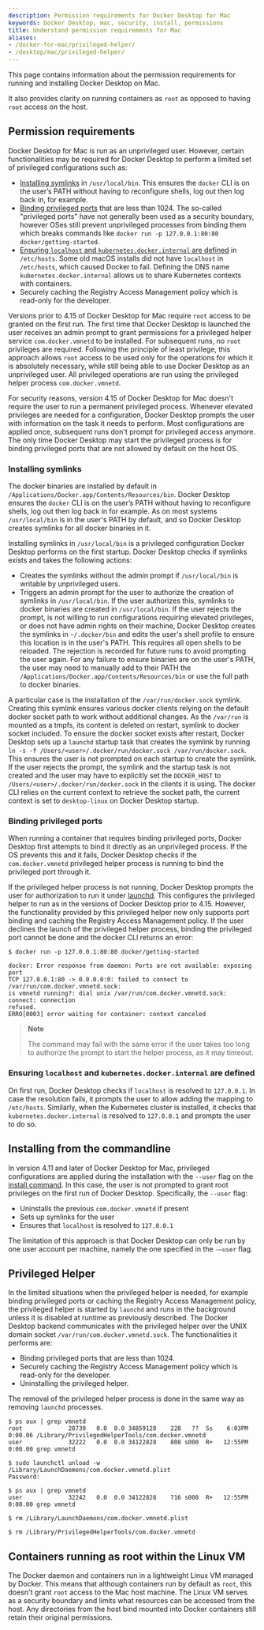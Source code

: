 ```yaml
---
description: Permission requirements for Docker Desktop for Mac
keywords: Docker Desktop, mac, security, install, permissions
title: Understand permission requirements for Mac
aliases:
- /docker-for-mac/privileged-helper/
- /desktop/mac/privileged-helper/
---
```


This page contains information about the permission requirements for running and installing Docker Desktop on Mac.

It also provides clarity on running containers as `root` as opposed to having `root` access on the host.

## Permission requirements

Docker Desktop for Mac is run as an unprivileged user. However, certain functionalities may be required for Docker Desktop to perform a limited set of privileged configurations such as:
 - [Installing symlinks](#installing-symlinks) in `/usr/local/bin`. This ensures the `docker` CLI is on the user’s PATH without having to reconfigure shells, log out then log back in, for example.
 - [Binding privileged ports](#binding-privileged-ports) that are less than 1024. The so-called "privileged ports" have not generally been used as a security boundary, however OSes still prevent unprivileged processes from binding them which breaks commands like `docker run -p 127.0.0.1:80:80 docker/getting-started`.
 - [Ensuring `localhost` and `kubernetes.docker.internal` are defined](#ensuring-localhost-and-kubernetesdockerinternal-are-defined) in `/etc/hosts`. Some old macOS installs did not have `localhost` in `/etc/hosts`, which caused Docker to fail. Defining the DNS name `kubernetes.docker.internal` allows us to share Kubernetes contexts with containers.
 - Securely caching the Registry Access Management policy which is read-only for the developer.

Versions prior to 4.15 of Docker Desktop for Mac require `root` access to be granted on the first run. The first time that Docker Desktop is launched the user receives an admin prompt to grant permissions for a privileged helper service `com.docker.vmnetd` to be installed. For subsequent runs, no `root` privileges are required. Following the principle of least privilege, this approach allows `root` access to be used only for the operations for which it is absolutely necessary, while still being able to use Docker Desktop as an unprivileged user. 
All privileged operations are run using the privileged helper process `com.docker.vmnetd`.

For security reasons, version 4.15 of Docker Desktop for Mac doesn't require the user to run a permanent privileged process. Whenever elevated privileges are needed for a configuration, Docker Desktop prompts the user with information on the task it needs to perform. Most configurations are applied once, subsequent runs don't prompt for privileged access anymore.
The only time Docker Desktop may start the privileged process is for binding privileged ports that are not allowed by default on the host OS.

### Installing symlinks

The docker binaries are installed by default in `/Applications/Docker.app/Contents/Resources/bin`. Docker Desktop ensures the `docker` CLI is on the user’s PATH without having to reconfigure shells, log out then log back in for example. As on most systems `/usr/local/bin` is in the user's PATH by default, and so Docker Desktop creates symlinks for all docker binaries in it.

Installing symlinks in `/usr/local/bin` is a privileged configuration Docker Desktop performs on the first startup. Docker Desktop checks if symlinks exists and takes the following actions: 
- Creates the symlinks without the admin prompt if `/usr/local/bin` is writable by unprivileged users.
- Triggers an admin prompt for the user to authorize the creation of symlinks in `/usr/local/bin`. If the user authorizes this, symlinks to docker binaries are created in `/usr/local/bin`.
If the user rejects the prompt, is not willing to run configurations requiring elevated privileges, or does not have admin rights on their machine, Docker Desktop creates the symlinks in `~/.docker/bin` and edits the user's shell profile to ensure this location is in the user's PATH. This requires all open shells to be reloaded. 
The rejection is recorded for future runs to avoid prompting the user again.
For any failure to ensure binaries are on the user's PATH, the user may need to manually add to their PATH the `/Applications/Docker.app/Contents/Resources/bin` or use the full path to docker binaries.

A particular case is the installation of the `/var/run/docker.sock` symlink. Creating this symlink ensures various docker clients relying on the default docker socket path to work without additional changes. As the `/var/run` is mounted as a tmpfs, its content is deleted on restart, symlink to docker socket included.
To ensure the docker socket exists after restart, Docker Desktop sets up a `launchd` startup task that creates the symlink by running `ln -s -f /Users/<user>/.docker/run/docker.sock /var/run/docker.sock`. This ensures the user is not prompted on each startup to create the symlink. If the user rejects the prompt, the symlink and the startup task is not created and the user may have to explicitly set the `DOCKER_HOST` to `/Users/<user>/.docker/run/docker.sock` in the clients it is using. The docker CLI relies on the current context to retrieve the socket path, the current context is set to `desktop-linux` on Docker Desktop startup.

### Binding privileged ports

When running a container that requires binding privileged ports, Docker Desktop first attempts to bind it directly as an unprivileged process. If the OS prevents this and it fails, Docker Desktop checks if the `com.docker.vmnetd` privileged helper process is running to bind the privileged port through it. 

If the privileged helper process is not running, Docker Desktop prompts the user for authorization to run it under [launchd](https://developer.apple.com/library/archive/documentation/MacOSX/Conceptual/BPSystemStartup/Chapters/CreatingLaunchdJobs.html).
This configures the privileged helper to run as in the versions of Docker Desktop prior to 4.15. However, the functionality provided by this privileged helper now only supports port binding and caching the Registry Access Management policy.
If the user declines the launch of the privileged helper process, binding the privileged port cannot be done and the docker CLI returns an error:
```console
$ docker run -p 127.0.0.1:80:80 docker/getting-started

docker: Error response from daemon: Ports are not available: exposing port
TCP 127.0.0.1:80 -> 0.0.0.0:0: failed to connect to /var/run/com.docker.vmnetd.sock:
is vmnetd running?: dial unix /var/run/com.docker.vmnetd.sock: connect: connection
refused.
ERRO[0003] error waiting for container: context canceled
```

> **Note**
>
> The command may fail with the same error if the user takes too long to authorize the prompt to start the helper process, as it may timeout.

### Ensuring `localhost` and `kubernetes.docker.internal` are defined

On first run, Docker Desktop checks if `localhost` is resolved to `127.0.0.1`. In case the resolution fails, it prompts the user to allow adding the mapping to `/etc/hosts`. Similarly, when the Kubernetes cluster is installed, it checks that `kubernetes.docker.internal` is resolved to `127.0.0.1` and prompts the user to do so. 

## Installing from the commandline

In version 4.11 and later of Docker Desktop for Mac, privileged configurations are applied during the installation with the `--user` flag on the [install command](../install/mac-install.md#install-from-the-command-line). In this case, the user is  not prompted to grant root privileges on the first run of Docker Desktop. Specifically, the `--user` flag:
- Uninstalls the previous `com.docker.vmnetd` if present
- Sets up symlinks for the user
- Ensures that `localhost` is resolved to `127.0.0.1`

The limitation of this approach is that Docker Desktop can only be run by one user account per machine, namely the one specified in the `-–user` flag.

## Privileged Helper

In the limited situations when the privileged helper is needed, for example binding privileged ports or caching the Registry Access Management policy, the privileged helper is started by `launchd` and runs in the background unless it is disabled at runtime as previously described. The Docker Desktop backend communicates with the privileged helper over the UNIX domain socket `/var/run/com.docker.vmnetd.sock`. The functionalities it performs are: 
- Binding privileged ports that are less than 1024.
- Securely caching the Registry Access Management policy which is read-only for the developer.
- Uninstalling the privileged helper.

The removal of the privileged helper process is done in the same way as removing `launchd` processes.

```console
$ ps aux | grep vmnetd                                                
root             28739   0.0  0.0 34859128    228   ??  Ss    6:03PM   0:00.06 /Library/PrivilegedHelperTools/com.docker.vmnetd
user             32222   0.0  0.0 34122828    808 s000  R+   12:55PM   0:00.00 grep vmnetd

$ sudo launchctl unload -w /Library/LaunchDaemons/com.docker.vmnetd.plist
Password:

$ ps aux | grep vmnetd                                                   
user             32242   0.0  0.0 34122828    716 s000  R+   12:55PM   0:00.00 grep vmnetd

$ rm /Library/LaunchDaemons/com.docker.vmnetd.plist 

$ rm /Library/PrivilegedHelperTools/com.docker.vmnetd 
```

## Containers running as root within the Linux VM

The Docker daemon and containers run in a lightweight Linux VM managed by Docker. This means that although containers run by default as `root`, this doesn't grant `root` access to the Mac host machine. The Linux VM serves as a security boundary and limits what resources can be accessed from the host. Any directories from the host bind mounted into Docker containers still retain their original permissions.


